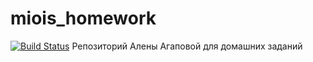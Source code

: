 # miois_homework

[![Build Status](https://github.com/al1001clod/miois_homework.jl/actions/workflows/CI.yml/badge.svg?branch=main)](https://github.com/al1001clod/miois_homework.jl/actions/workflows/CI.yml?query=branch%3Amain)
Репозиторий Алены Агаповой для домашних заданий

